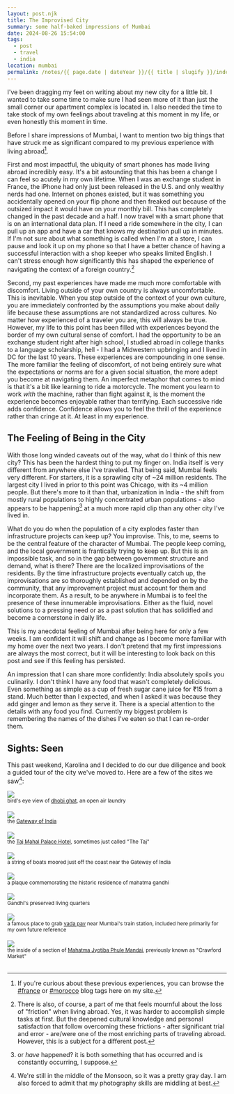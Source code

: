 ```yaml
---
layout: post.njk
title: The Improvised City
summary: some half-baked impressions of Mumbai
date: 2024-08-26 15:54:00
tags:
  - post
  - travel
  - india
location: mumbai
permalink: /notes/{{ page.date | dateYear }}/{{ title | slugify }}/index.html
---
```


I've been dragging my feet on writing about my new city for a little bit. I wanted to take some time to make sure I had seen more of it than just the small corner our apartment complex is located in. I also needed the time to take stock of my own feelings about traveling at this moment in my life, or even honestly this moment in time.

Before I share impressions of Mumbai, I want to mention two big things that have struck me as significant compared to my previous experience with living abroad[^1].

First and most impactful, the ubiquity of smart phones has made living abroad incredibly easy. It's a bit astounding that this has been a change I can feel so acutely in my own lifetime. When I was an exchange student in France, the iPhone had only just been released in the U.S. and only wealthy nerds had one. Internet on phones existed, but it was something you accidentally opened on your flip phone and then freaked out because of the outsized impact it would have on your monthly bill. This has completely changed in the past decade and a half. I now travel with a smart phone that is on an international data plan. If I need a ride somewhere in the city, I can pull up an app and have a car that knows my destination pull up in minutes. If I'm not sure about what something is called when I'm at a store, I can pause and look it up on my phone so that I have a better chance of having a successful interaction with a shop keeper who speaks limited English. I can't stress enough how significantly this has shaped the experience of navigating the context of a foreign country.[^2]

Second, my past experiences have made me much more comfortable with discomfort. Living outside of your own country is always uncomfortable. This is inevitable. When you step outside of the context of your own culture, you are immediately confronted by the assumptions you make about daily life because these assumptions are not standardized across cultures. No matter how experienced of a traveler you are, this will always be true. However, my life to this point has been filled with experiences beyond the border of my own cultural sense of comfort. I had the opportunity to be an exchange student right after high school, I studied abroad in college thanks to a language scholarship, hell - I had a Midwestern upbringing and I lived in DC for the last 10 years. These experiences are compounding in one sense. The more familiar the feeling of discomfort, of not being entirely sure what the expectations or norms are for a given social situation, the more adept you become at navigating them. An imperfect metaphor that comes to mind is that it's a bit like learning to ride a motorcycle. The moment you learn to work _with_ the machine, rather than fight against it, is the moment the experience becomes enjoyable rather than terrifying. Each successive ride adds confidence. Confidence allows you to feel the thrill of the experience rather than cringe at it. At least in my experience.

## The Feeling of Being in the City

With those long winded caveats out of the way, what do I think of this new city? This has been the hardest thing to put my finger on. India itself is very different from anywhere else I've traveled. That being said, Mumbai feels very different. For starters, it is a sprawling city of ~24 million residents. The largest city I lived in prior to this point was Chicago, with its ~4 million people. But there's more to it than that, urbanization in India - the shift from mostly rural populations to highly concentrated urban populations - also appears to be happening[^3] at a much more rapid clip than any other city I've lived in.

What do you do when the population of a city explodes faster than infrastructure projects can keep up? You improvise. This, to me, seems to be the central feature of the character of Mumbai. The people keep coming, and the local government is frantically trying to keep up. But this is an impossible task, and so in the gap between government structure and demand, what is there? There are the localized improvisations of the residents. By the time infrastructure projects eventually catch up, the improvisations are so thoroughly established and depended on by the community, that any improvement project must account for them and incorporate them. As a result, to be anywhere in Mumbai is to feel the presence of these innumerable improvisations. Either as the fluid, novel solutions to a pressing need or as a past solution that has solidified and become a cornerstone in daily life.

This is my anecdotal feeling of Mumbai after being here for only a few weeks. I am confident it will shift and change as I become more familiar with my home over the next two years. I don't pretend that my first impressions are always the most correct, but it will be interesting to look back on this post and see if this feeling has persisted.

An impression that I can share more confidently: India absolutely spoils you culinarily. I don't think I have any food that wasn't completely delicious. Even something as simple as a cup of fresh sugar cane juice for ₹15 from a stand. Much better than I expected, and when I asked it was because they add ginger and lemon as they serve it. There is a special attention to the details with any food you find. Currently my biggest problem is remembering the names of the dishes I've eaten so that I can re-order them.

## Sights: Seen
This past weekend, Karolina and I decided to do our due diligence and book a guided tour of the city we've moved to. Here are a few of the sites we saw[^4]:

<div><img src="/img/blog/2024/improvised-1.jpg" class="blog-pic container" /></div>
<div class="center-text"><small>bird's eye view of <a href="https://en.wikipedia.org/wiki/Dhobi_Ghat">dhobi ghat</a>, an open air laundry</small></div>
<br />

<div><img src="/img/blog/2024/improvised-2.jpg" class="blog-pic container" /></div>
<div class="center-text"><small>the <a href="https://en.wikipedia.org/wiki/Gateway_of_India">Gateway of India</a></small></div>
<br />

<div><img src="/img/blog/2024/improvised-3.jpg" class="blog-pic container" /></div>
<div class="center-text"><small>the <a href="https://en.wikipedia.org/wiki/Taj_Mahal_Palace_Hotel">Taj Mahal Palace Hotel</a>, sometimes just called "The Taj"</small></div>
<br />

<div><img src="/img/blog/2024/improvised-4.jpg" class="blog-pic container" /></div>
<div class="center-text"><small>a string of boats moored just off the coast near the Gateway of India</small></div>
<br />

<div><img src="/img/blog/2024/improvised-5.jpg" class="blog-pic container" /></div>
<div class="center-text"><small>a plaque commemorating the historic residence of mahatma gandhi</small></div>
<br />

<div><img src="/img/blog/2024/improvised-6.jpg" class="blog-pic container" /></div>
<div class="center-text"><small>Gandhi's preserved living quarters</small></div>
<br />

<div><img src="/img/blog/2024/improvised-7.jpg" class="blog-pic container" /></div>
<div class="center-text"><small>a famous place to grab <a href="https://en.wikipedia.org/wiki/Vada_pav">vada pav</a> near Mumbai's train station, included here primarily for my own future reference</small></div>
<br />

<div><img src="/img/blog/2024/improvised-8.jpg" class="blog-pic container" /></div>
<div class="center-text"><small>the inside of a section of <a href="https://en.wikipedia.org/wiki/Crawford_Market">Mahatma Jyotiba Phule Mandai</a>, previously known as "Crawford Market"</small></div>
<br />

[^1]: If you're curious about these previous experiences, you can browse the [#france](/tags/france) or [#morocco](/tags/morocco) blog tags here on my site.
[^2]: There is also, of course, a part of me that feels mournful about the loss of "friction" when living abroad. Yes, it was harder to accomplish simple tasks at first. But the deepened cultural knowledge and personal satisfaction that follow overcoming these frictions - after significant trial and error - are/were one of the most enriching parts of traveling abroad. However, this is a subject for a different post.
[^3]: or _have_ happened? it is both something that has occurred and is constantly occurring, I suppose.
[^4]: We're still in the middle of the Monsoon, so it was a pretty gray day. I am also forced to admit that my photography skills are middling at best.
